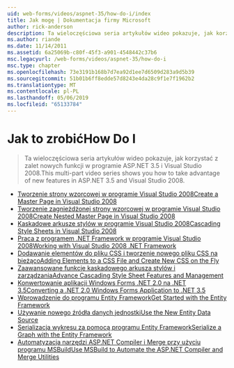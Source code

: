 ```yaml
---
uid: web-forms/videos/aspnet-35/how-do-i/index
title: Jak mogę | Dokumentacja firmy Microsoft
author: rick-anderson
description: Ta wieloczęściowa seria artykułów wideo pokazuje, jak korzystać z zalet nowych funkcji w programie ASP.NET 3.5 i Visual Studio 2008.
ms.author: riande
ms.date: 11/14/2011
ms.assetid: 6a25069b-c80f-45f3-a901-4548442c37b6
msc.legacyurl: /web-forms/videos/aspnet-35/how-do-i
msc.type: chapter
ms.openlocfilehash: 73e3191b168b7d7ea92d1ee7d6509d283a9d5b39
ms.sourcegitcommit: 51b01b6ff8edde57d8243e4da28c9f1e7f1962b2
ms.translationtype: MT
ms.contentlocale: pl-PL
ms.lasthandoff: 05/06/2019
ms.locfileid: "65133784"
---
```

# <a name="how-do-i"></a><span data-ttu-id="76f6c-103">Jak to zrobić</span><span class="sxs-lookup"><span data-stu-id="76f6c-103">How Do I</span></span>

> <span data-ttu-id="76f6c-104">Ta wieloczęściowa seria artykułów wideo pokazuje, jak korzystać z zalet nowych funkcji w programie ASP.NET 3.5 i Visual Studio 2008.</span><span class="sxs-lookup"><span data-stu-id="76f6c-104">This multi-part video series shows you how to take advantage of new features in ASP.NET 3.5 and Visual Studio 2008.</span></span>

- [<span data-ttu-id="76f6c-105">Tworzenie strony wzorcowej w programie Visual Studio 2008</span><span class="sxs-lookup"><span data-stu-id="76f6c-105">Create a Master Page in Visual Studio 2008</span></span>](how-do-i-create-a-master-page-in-visual-studio-2008.md)
- [<span data-ttu-id="76f6c-106">Tworzenie zagnieżdżonej strony wzorcowej w programie Visual Studio 2008</span><span class="sxs-lookup"><span data-stu-id="76f6c-106">Create Nested Master Page in Visual Studio 2008</span></span>](how-do-i-create-nested-master-page-in-visual-studio-2008.md)
- [<span data-ttu-id="76f6c-107">Kaskadowe arkusze stylów w programie Visual Studio 2008</span><span class="sxs-lookup"><span data-stu-id="76f6c-107">Cascading Style Sheets in Visual Studio 2008</span></span>](how-do-i-cascading-style-sheets-in-visual-studio-2008.md)
- [<span data-ttu-id="76f6c-108">Praca z programem .NET Framework w programie Visual Studio 2008</span><span class="sxs-lookup"><span data-stu-id="76f6c-108">Working with Visual Studio 2008 .NET Framework</span></span>](how-do-i-working-with-visual-studio-2008-net-framework.md)
- [<span data-ttu-id="76f6c-109">Dodawanie elementów do pliku CSS i tworzenie nowego pliku CSS na bieżąco</span><span class="sxs-lookup"><span data-stu-id="76f6c-109">Adding Elements to a CSS File and Create New CSS on the Fly</span></span>](how-do-i-adding-elements-to-a-css-file-and-create-new-css-on-the-fly.md)
- [<span data-ttu-id="76f6c-110">Zaawansowane funkcje kaskadowego arkusza stylów i zarządzania</span><span class="sxs-lookup"><span data-stu-id="76f6c-110">Advance Cascading Style Sheet Features and Management</span></span>](how-do-i-advance-cascading-style-sheet-features-and-management.md)
- [<span data-ttu-id="76f6c-111">Konwertowanie aplikacji Windows Forms .NET 2.0 na .NET 3.5</span><span class="sxs-lookup"><span data-stu-id="76f6c-111">Converting a .NET 2.0 Windows Forms Application to .NET 3.5</span></span>](how-do-i-converting-a-net-20-windows-forms-application-to-net-35.md)
- [<span data-ttu-id="76f6c-112">Wprowadzenie do programu Entity Framework</span><span class="sxs-lookup"><span data-stu-id="76f6c-112">Get Started with the Entity Framework</span></span>](how-do-i-get-started-with-the-entity-framework.md)
- [<span data-ttu-id="76f6c-113">Używanie nowego źródła danych jednostki</span><span class="sxs-lookup"><span data-stu-id="76f6c-113">Use the New Entity Data Source</span></span>](how-do-i-use-the-new-entity-data-source.md)
- [<span data-ttu-id="76f6c-114">Serializacja wykresu za pomocą programu Entity Framework</span><span class="sxs-lookup"><span data-stu-id="76f6c-114">Serialize a Graph with the Entity Framework</span></span>](how-do-i-serialize-a-graph-with-the-entity-framework.md)
- [<span data-ttu-id="76f6c-115">Automatyzacja narzędzi ASP.NET Compiler i Merge przy użyciu programu MSBuild</span><span class="sxs-lookup"><span data-stu-id="76f6c-115">Use MSBuild to Automate the ASP.NET Compiler and Merge Utilities</span></span>](how-do-i-use-msbuild-to-automate-the-aspnet-compiler-and-merge-utilities.md)
